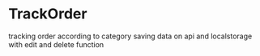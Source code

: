 # TrackOrder
tracking order according to category saving data on api and localstorage with edit and delete function
